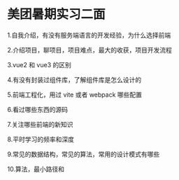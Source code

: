 # 美团暑期实习二面

1.自我介绍，有没有服务端语言的开发经验，为什么选择前端

2.介绍项目，聊项目，项目难点，最大的收获，项目开发流程

3.vue2 和 vue3 的区别

4.有没有封装过组件库，了解组件库是怎么设计的

5.前端工程化，用过 vite 或者 webpack 哪些配置

6.看过哪些东西的源码

7.关注哪些前端的新知识

8.平时学习的频率和深度

9.常见的数据结构，常见的算法，常用的设计模式有哪些

10.算法，最小路径和
